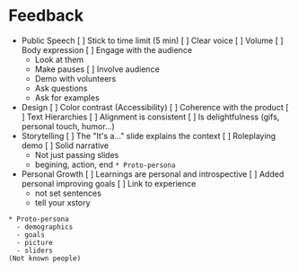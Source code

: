 # Feedback

- Public Speech
  [ ] Stick to time limit (5 min)
  [ ] Clear voice
  [ ] Volume
  [ ] Body expression
  [ ] Engage with the audience
    - Look at them
    - Make pauses
  [ ] Involve audience
    - Demo with volunteers
    - Ask questions
    - Ask for examples 
- Design
  [ ] Color contrast (Accessibility)
  [ ] Coherence with the product
  [ ] Text Hierarchies
  [ ] Alignment is consistent
  [ ] Is delightfulness (gifs, personal touch, humor...)
- Storytelling
  [ ] The "It's a..." slide explains the context
  [ ] Roleplaying demo
  [ ] Solid narrative
    - Not just passing slides
    - begining, action, end
  `* Proto-persona`
- Personal Growth
  [ ] Learnings are personal and introspective
  [ ] Added personal improving goals
  [ ] Link to experience
    - not set sentences
    - tell your xstory

```
* Proto-persona
  - demographics
  - goals
  - picture 
  - sliders
(Not known people)
```